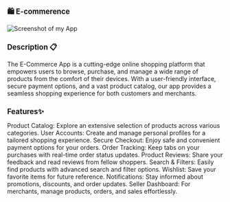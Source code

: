   <h1 style="font-size:larger;" > 🛍️ E-commerence</h1>
  
![Screenshot of my App](https://github.com/nina-razmadze/ECommerce/assets/123087063/ea096a9e-8e28-4343-b26d-67f93eb58878)

<h1 style="font-size:larger;" >Description 📋</h1>

The E-Commerce App is a cutting-edge online shopping platform that empowers users to browse, purchase, and manage a wide range of products from the comfort of their devices. With a user-friendly interface, secure payment options, and a vast product catalog, our app provides a seamless shopping experience for both customers and merchants.

<h1 style="font-size:larger;" >Features✨</h1>

Product Catalog: Explore an extensive selection of products across various categories.
User Accounts: Create and manage personal profiles for a tailored shopping experience.
Secure Checkout: Enjoy safe and convenient payment options for your orders.
Order Tracking: Keep tabs on your purchases with real-time order status updates.
Product Reviews: Share your feedback and read reviews from fellow shoppers.
Search & Filters: Easily find products with advanced search and filter options.
Wishlist: Save your favorite items for future reference.
Notifications: Stay informed about promotions, discounts, and order updates.
Seller Dashboard: For merchants, manage products, orders, and sales effortlessly.

